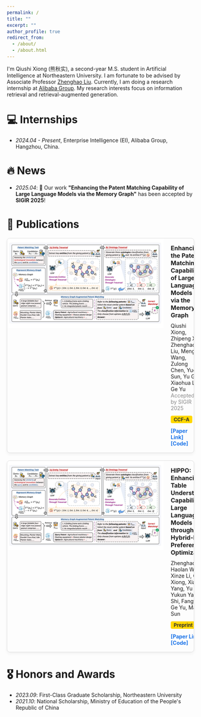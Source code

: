 ```yaml
---
permalink: /
title: ""
excerpt: ""
author_profile: true
redirect_from:
  - /about/
  - /about.html
---
```


I'm Qiushi Xiong (熊秋实), a second-year M.S. student in Artificial Intelligence at Northeastern University. I am fortunate to be advised by Associate Professor [Zhenghao Liu](https://edwardzh.github.io/). Currently, I am doing a research internship at [Alibaba Group](https://ali-home.alibaba.com/). My research interests focus on information retrieval and retrieval-augmented generation.

# 💻 Internships
- *2024.04 - Present*, Enterprise Intelligence (EI), Alibaba Group, Hangzhou, China.

# 🔥 News
- *2025.04*: 🎉 Our work **"Enhancing the Patent Matching Capability of Large Language Models via the Memory Graph"** has been accepted by **SIGIR 2025**!

# 📝 Publications

<div style="border: 1px solid #ddd; border-radius: 8px; overflow: hidden; max-width: 960px; margin: 20px auto; box-shadow: 0 4px 8px rgba(0,0,0,0.05); display: flex;">

  <div style="flex: 0 0 420px; height: 240px; display: flex; align-items: center; justify-content: center; background: #ffffff;">
    <img src="../images/model.png" alt="Paper Image" style="max-width: 97%; max-height: 97%; object-fit: contain;">
  </div>

  <div style="flex: 1; padding: 16px 20px;">
    <div style="font-weight: bold; font-size: 16px; margin-bottom: 10px;">
      Enhancing the Patent Matching Capability of Large Language Models via the Memory Graph
    </div>
    <div style="font-size: 14px; margin-bottom: 12px;">
      Qiushi Xiong, Zhipeng Xu, Zhenghao Liu, Mengjia Wang, Zulong Chen, Yue Sun, Yu Gu, Xiaohua Li, Ge Yu
      <br><span style="color: #888;">Accepted by SIGIR 2025</span>
    </div>
    <div style="background: #FFD700; color: #333; font-weight: bold; display: inline-block; padding: 2px 8px; border-radius: 4px; font-size: 13px;">
      CCF-A
    </div>
    <div style="margin-top: 12px;">
      <a href="https://arxiv.org/abs/2504.14845" target="_blank" style="color: #1a73e8; text-decoration: none; font-weight: bold; font-size: 14px; margin-right: 16px;">[Paper Link]</a>
      <a href="https://github.com/neuir/memgraph" target="_blank" style="color: #1a73e8; text-decoration: none; font-weight: bold; font-size: 14px;">[Code]</a>
    </div>
  </div>

</div>

<div style="border: 1px solid #ddd; border-radius: 8px; overflow: hidden; max-width: 960px; margin: 20px auto; box-shadow: 0 4px 8px rgba(0,0,0,0.05); display: flex;">

  <div style="flex: 0 0 420px; height: 240px; display: flex; align-items: center; justify-content: center; background: #ffffff;">
    <img src="../images/model.png" alt="Paper Image" style="max-width: 97%; max-height: 97%; object-fit: contain;">
  </div>

  <div style="flex: 1; padding: 16px 20px;">
    <div style="font-weight: bold; font-size: 16px; margin-bottom: 10px;">
      HIPPO: Enhancing the Table Understanding Capability of Large Language Models through Hybrid-Modal Preference Optimization
    </div>
    <div style="font-size: 14px; margin-bottom: 12px;">
      Zhenghao Liu, Haolan Wang, Xinze Li, Qiushi Xiong, Xiaocui Yang, Yu Gu, Yukun Yan, Qi Shi, Fangfang Li, Ge Yu, Maosong Sun
    </div>
    <div style="background: #FFD700; color: #333; font-weight: bold; display: inline-block; padding: 2px 8px; border-radius: 4px; font-size: 13px;">
      Preprint
    </div>
    <div style="margin-top: 12px;">
      <a href="https://arxiv.org/abs/2502.17315" target="_blank" style="color: #1a73e8; text-decoration: none; font-weight: bold; font-size: 14px; margin-right: 16px;">[Paper Link]</a>
      <a href="https://github.com/NEUIR/HIPPO" target="_blank" style="color: #1a73e8; text-decoration: none; font-weight: bold; font-size: 14px;">[Code]</a>
    </div>
  </div>

</div>

# 🎖 Honors and Awards

- *2023.09*: First-Class Graduate Scholarship, Northeastern University
- *2021.10*: National Scholarship, Ministry of Education of the People's Republic of China  

